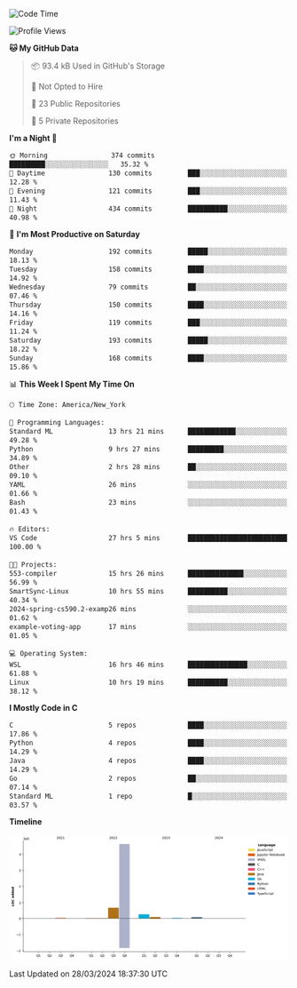 <!--START_SECTION:waka-->
![Code Time](http://img.shields.io/badge/Code%20Time-148%20hrs%2059%20mins-blue)

![Profile Views](http://img.shields.io/badge/Profile%20Views-1-blue)

**🐱 My GitHub Data** 

> 📦 93.4 kB Used in GitHub's Storage 
 > 
> 🚫 Not Opted to Hire
 > 
> 📜 23 Public Repositories 
 > 
> 🔑 5 Private Repositories 
 > 
**I'm a Night 🦉** 

```text
🌞 Morning                374 commits         █████████░░░░░░░░░░░░░░░░   35.32 % 
🌆 Daytime                130 commits         ███░░░░░░░░░░░░░░░░░░░░░░   12.28 % 
🌃 Evening                121 commits         ███░░░░░░░░░░░░░░░░░░░░░░   11.43 % 
🌙 Night                  434 commits         ██████████░░░░░░░░░░░░░░░   40.98 % 
```
📅 **I'm Most Productive on Saturday** 

```text
Monday                   192 commits         █████░░░░░░░░░░░░░░░░░░░░   18.13 % 
Tuesday                  158 commits         ████░░░░░░░░░░░░░░░░░░░░░   14.92 % 
Wednesday                79 commits          ██░░░░░░░░░░░░░░░░░░░░░░░   07.46 % 
Thursday                 150 commits         ████░░░░░░░░░░░░░░░░░░░░░   14.16 % 
Friday                   119 commits         ███░░░░░░░░░░░░░░░░░░░░░░   11.24 % 
Saturday                 193 commits         █████░░░░░░░░░░░░░░░░░░░░   18.22 % 
Sunday                   168 commits         ████░░░░░░░░░░░░░░░░░░░░░   15.86 % 
```


📊 **This Week I Spent My Time On** 

```text
🕑︎ Time Zone: America/New_York

💬 Programming Languages: 
Standard ML              13 hrs 21 mins      ████████████░░░░░░░░░░░░░   49.28 % 
Python                   9 hrs 27 mins       █████████░░░░░░░░░░░░░░░░   34.89 % 
Other                    2 hrs 28 mins       ██░░░░░░░░░░░░░░░░░░░░░░░   09.10 % 
YAML                     26 mins             ░░░░░░░░░░░░░░░░░░░░░░░░░   01.66 % 
Bash                     23 mins             ░░░░░░░░░░░░░░░░░░░░░░░░░   01.43 % 

🔥 Editors: 
VS Code                  27 hrs 5 mins       █████████████████████████   100.00 % 

🐱‍💻 Projects: 
553-compiler             15 hrs 26 mins      ██████████████░░░░░░░░░░░   56.99 % 
SmartSync-Linux          10 hrs 55 mins      ██████████░░░░░░░░░░░░░░░   40.34 % 
2024-spring-cs590.2-examp26 mins             ░░░░░░░░░░░░░░░░░░░░░░░░░   01.62 % 
example-voting-app       17 mins             ░░░░░░░░░░░░░░░░░░░░░░░░░   01.05 % 

💻 Operating System: 
WSL                      16 hrs 46 mins      ███████████████░░░░░░░░░░   61.88 % 
Linux                    10 hrs 19 mins      ██████████░░░░░░░░░░░░░░░   38.12 % 
```

**I Mostly Code in C** 

```text
C                        5 repos             ████░░░░░░░░░░░░░░░░░░░░░   17.86 % 
Python                   4 repos             ████░░░░░░░░░░░░░░░░░░░░░   14.29 % 
Java                     4 repos             ████░░░░░░░░░░░░░░░░░░░░░   14.29 % 
Go                       2 repos             ██░░░░░░░░░░░░░░░░░░░░░░░   07.14 % 
Standard ML              1 repo              █░░░░░░░░░░░░░░░░░░░░░░░░   03.57 % 
```



**Timeline**

![Lines of Code chart](https://raw.githubusercontent.com/fqzz2000/fqzz2000/main/assets/bar_graph.png)


 Last Updated on 28/03/2024 18:37:30 UTC
<!--END_SECTION:waka-->
